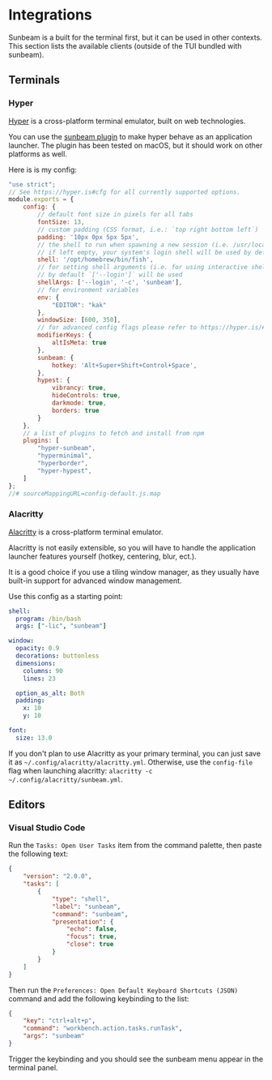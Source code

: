 # Integrations

Sunbeam is a built for the terminal first, but it can be used in other contexts. This section lists the available clients (outside of the TUI bundled with sunbeam).

## Terminals

### Hyper

[Hyper](https://hyper.is/) is a cross-platform terminal emulator, built on web technologies.

You can use the [sunbeam plugin](https://www.npmjs.com/package/hyper-sunbeam) to make hyper behave as an application launcher.
The plugin has been tested on macOS, but it should work on other platforms as well.

Here is is my config:

```js
"use strict";
// See https://hyper.is#cfg for all currently supported options.
module.exports = {
    config: {
        // default font size in pixels for all tabs
        fontSize: 13,
        // custom padding (CSS format, i.e.: `top right bottom left`)
        padding: '10px 0px 5px 5px',
        // the shell to run when spawning a new session (i.e. /usr/local/bin/fish)
        // if left empty, your system's login shell will be used by default
        shell: '/opt/homebrew/bin/fish',
        // for setting shell arguments (i.e. for using interactive shellArgs: `['-i']`)
        // by default `['--login']` will be used
        shellArgs: ['--login', '-c', 'sunbeam'],
        // for environment variables
        env: {
            "EDITOR": "kak"
        },
        windowSize: [600, 350],
        // for advanced config flags please refer to https://hyper.is/#cfg
        modifierKeys: {
            altIsMeta: true
        },
        sunbeam: {
            hotkey: 'Alt+Super+Shift+Control+Space',
        },
        hypest: {
            vibrancy: true,
            hideControls: true,
            darkmode: true,
            borders: true
        }
    },
    // a list of plugins to fetch and install from npm
    plugins: [
        "hyper-sunbeam",
        "hyperminimal",
        "hyperborder",
        "hyper-hypest",
    ]
};
//# sourceMappingURL=config-default.js.map
```

### Alacritty

[Alacritty](https://github.com/alacritty/alacritty) is a cross-platform terminal emulator.

Alacritty is not easily extensible, so you will have to handle the application launcher features yourself (hotkey, centering, blur, ect.).

It is a good choice if you use a tiling window manager, as they usually have built-in support for advanced window management.

Use this config as a starting point:

```yml
shell:
  program: /bin/bash
  args: ["-lic", "sunbeam"]

window:
  opacity: 0.9
  decorations: buttonless
  dimensions:
    columns: 90
    lines: 23

  option_as_alt: Both
  padding:
    x: 10
    y: 10

font:
  size: 13.0
```

If you don't plan to use Alacritty as your primary terminal, you can just save it as `~/.config/alacritty/alacritty.yml`.
Otherwise, use the `config-file` flag when launching alacritty: `alacritty -c ~/.config/alacritty/sunbeam.yml`.

## Editors

### Visual Studio Code

Run the `Tasks: Open User Tasks` item from the command palette, then paste the following text:

```json
{
    "version": "2.0.0",
    "tasks": [
        {
            "type": "shell",
            "label": "sunbeam",
            "command": "sunbeam",
            "presentation": {
                "echo": false,
                "focus": true,
                "close": true
            }
        }
    ]
}
```

Then run the `Preferences: Open Default Keyboard Shortcuts (JSON)` command and add the following keybinding to the list:

```json
{
    "key": "ctrl+alt+p",
    "command": "workbench.action.tasks.runTask",
    "args": "sunbeam"
}
```

Trigger the keybinding and you should see the sunbeam menu appear in the terminal panel.

